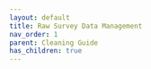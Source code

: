 ```yaml
---
layout: default
title: Raw Survey Data Management
nav_order: 1
parent: Cleaning Guide
has_children: true
---
```

